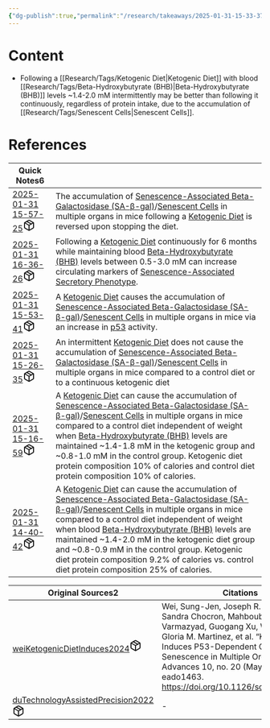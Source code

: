 ```yaml
---
{"dg-publish":true,"permalink":"/research/takeaways/2025-01-31-15-33-37/","updated":"2025-02-03T17:06:47-05:00"}
---
```


# Content
- Following a [[Research/Tags/Ketogenic Diet\|Ketogenic Diet]] with blood [[Research/Tags/Beta-Hydroxybutyrate (BHB)\|Beta-Hydroxybutyrate (BHB)]] levels ~1.4-2.0 mM intermittently may be better than following it continuously, regardless of protein intake, due to the accumulation of [[Research/Tags/Senescent Cells\|Senescent Cells]].
# References
<div><table class="dataview table-view-table"><thead class="table-view-thead"><tr class="table-view-tr-header"><th class="table-view-th"><span>Quick Notes</span><span class="dataview small-text">6</span></th><th class="table-view-th"><span></span></th></tr></thead><tbody class="table-view-tbody"><tr><td><span><a data-tooltip-position="top" aria-label="Research/Quick Notes/2025-01-31 15-57-25.md" data-href="Research/Quick Notes/2025-01-31 15-57-25.md" href="Research/Quick Notes/2025-01-31 15-57-25.md" class="internal-link" target="_blank" rel="noopener nofollow" fileclass-name="Research Links">2025-01-31 15-57-25</a><a class="metadata-menu fileclass-icon"><svg xmlns="http://www.w3.org/2000/svg" width="24" height="24" viewBox="0 0 24 24" fill="none" stroke="currentColor" stroke-width="2" stroke-linecap="round" stroke-linejoin="round" class="svg-icon lucide-package"><path d="m7.5 4.27 9 5.15"></path><path d="M21 8a2 2 0 0 0-1-1.73l-7-4a2 2 0 0 0-2 0l-7 4A2 2 0 0 0 3 8v8a2 2 0 0 0 1 1.73l7 4a2 2 0 0 0 2 0l7-4A2 2 0 0 0 21 16Z"></path><path d="m3.3 7 8.7 5 8.7-5"></path><path d="M12 22V12"></path></svg></a></span></td><td><span>The accumulation of <a data-href="Senescence-Associated Beta-Galactosidase (SA-β-gal)" href="Senescence-Associated Beta-Galactosidase (SA-β-gal)" class="internal-link" target="_blank" rel="noopener nofollow">Senescence-Associated Beta-Galactosidase (SA-β-gal)</a>/<a data-href="Senescent Cells" href="Senescent Cells" class="internal-link" target="_blank" rel="noopener nofollow">Senescent Cells</a> in multiple organs in mice following a <a data-href="Ketogenic Diet" href="Ketogenic Diet" class="internal-link" target="_blank" rel="noopener nofollow">Ketogenic Diet</a> is reversed upon stopping the diet.</span></td></tr><tr><td><span><a data-tooltip-position="top" aria-label="Research/Quick Notes/2025-01-31 16-36-26.md" data-href="Research/Quick Notes/2025-01-31 16-36-26.md" href="Research/Quick Notes/2025-01-31 16-36-26.md" class="internal-link" target="_blank" rel="noopener nofollow" fileclass-name="Research Links">2025-01-31 16-36-26</a><a class="metadata-menu fileclass-icon"><svg xmlns="http://www.w3.org/2000/svg" width="24" height="24" viewBox="0 0 24 24" fill="none" stroke="currentColor" stroke-width="2" stroke-linecap="round" stroke-linejoin="round" class="svg-icon lucide-package"><path d="m7.5 4.27 9 5.15"></path><path d="M21 8a2 2 0 0 0-1-1.73l-7-4a2 2 0 0 0-2 0l-7 4A2 2 0 0 0 3 8v8a2 2 0 0 0 1 1.73l7 4a2 2 0 0 0 2 0l7-4A2 2 0 0 0 21 16Z"></path><path d="m3.3 7 8.7 5 8.7-5"></path><path d="M12 22V12"></path></svg></a></span></td><td><span>Following a <a data-href="Ketogenic Diet" href="Ketogenic Diet" class="internal-link" target="_blank" rel="noopener nofollow">Ketogenic Diet</a> continuously for 6 months while maintaining blood <a data-href="Beta-Hydroxybutyrate (BHB)" href="Beta-Hydroxybutyrate (BHB)" class="internal-link" target="_blank" rel="noopener nofollow">Beta-Hydroxybutyrate (BHB)</a> levels between 0.5-3.0 mM can increase circulating markers of <a data-href="Senescence-Associated Secretory Phenotype" href="Senescence-Associated Secretory Phenotype" class="internal-link" target="_blank" rel="noopener nofollow">Senescence-Associated Secretory Phenotype</a>.</span></td></tr><tr><td><span><a data-tooltip-position="top" aria-label="Research/Quick Notes/2025-01-31 15-53-41.md" data-href="Research/Quick Notes/2025-01-31 15-53-41.md" href="Research/Quick Notes/2025-01-31 15-53-41.md" class="internal-link" target="_blank" rel="noopener nofollow" fileclass-name="Research Links">2025-01-31 15-53-41</a><a class="metadata-menu fileclass-icon"><svg xmlns="http://www.w3.org/2000/svg" width="24" height="24" viewBox="0 0 24 24" fill="none" stroke="currentColor" stroke-width="2" stroke-linecap="round" stroke-linejoin="round" class="svg-icon lucide-package"><path d="m7.5 4.27 9 5.15"></path><path d="M21 8a2 2 0 0 0-1-1.73l-7-4a2 2 0 0 0-2 0l-7 4A2 2 0 0 0 3 8v8a2 2 0 0 0 1 1.73l7 4a2 2 0 0 0 2 0l7-4A2 2 0 0 0 21 16Z"></path><path d="m3.3 7 8.7 5 8.7-5"></path><path d="M12 22V12"></path></svg></a></span></td><td><span>A <a data-href="Ketogenic Diet" href="Ketogenic Diet" class="internal-link" target="_blank" rel="noopener nofollow">Ketogenic Diet</a> causes the accumulation of <a data-href="Senescence-Associated Beta-Galactosidase (SA-β-gal)" href="Senescence-Associated Beta-Galactosidase (SA-β-gal)" class="internal-link" target="_blank" rel="noopener nofollow">Senescence-Associated Beta-Galactosidase (SA-β-gal)</a>/<a data-href="Senescent Cells" href="Senescent Cells" class="internal-link" target="_blank" rel="noopener nofollow">Senescent Cells</a> in multiple organs in mice via an increase in <a data-href="p53" href="p53" class="internal-link" target="_blank" rel="noopener nofollow">p53</a> activity.</span></td></tr><tr><td><span><a data-tooltip-position="top" aria-label="Research/Quick Notes/2025-01-31 15-26-35.md" data-href="Research/Quick Notes/2025-01-31 15-26-35.md" href="Research/Quick Notes/2025-01-31 15-26-35.md" class="internal-link" target="_blank" rel="noopener nofollow" fileclass-name="Research Links">2025-01-31 15-26-35</a><a class="metadata-menu fileclass-icon"><svg xmlns="http://www.w3.org/2000/svg" width="24" height="24" viewBox="0 0 24 24" fill="none" stroke="currentColor" stroke-width="2" stroke-linecap="round" stroke-linejoin="round" class="svg-icon lucide-package"><path d="m7.5 4.27 9 5.15"></path><path d="M21 8a2 2 0 0 0-1-1.73l-7-4a2 2 0 0 0-2 0l-7 4A2 2 0 0 0 3 8v8a2 2 0 0 0 1 1.73l7 4a2 2 0 0 0 2 0l7-4A2 2 0 0 0 21 16Z"></path><path d="m3.3 7 8.7 5 8.7-5"></path><path d="M12 22V12"></path></svg></a></span></td><td><span>An intermittent <a data-href="Ketogenic Diet" href="Ketogenic Diet" class="internal-link" target="_blank" rel="noopener nofollow">Ketogenic Diet</a> does not cause the accumulation of <a data-href="Senescence-Associated Beta-Galactosidase (SA-β-gal)" href="Senescence-Associated Beta-Galactosidase (SA-β-gal)" class="internal-link" target="_blank" rel="noopener nofollow">Senescence-Associated Beta-Galactosidase (SA-β-gal)</a>/<a data-href="Senescent Cells" href="Senescent Cells" class="internal-link" target="_blank" rel="noopener nofollow">Senescent Cells</a> in multiple organs in mice compared to a control diet or to a continuous ketogenic diet</span></td></tr><tr><td><span><a data-tooltip-position="top" aria-label="Research/Quick Notes/2025-01-31 15-16-59.md" data-href="Research/Quick Notes/2025-01-31 15-16-59.md" href="Research/Quick Notes/2025-01-31 15-16-59.md" class="internal-link" target="_blank" rel="noopener nofollow" fileclass-name="Research Links">2025-01-31 15-16-59</a><a class="metadata-menu fileclass-icon"><svg xmlns="http://www.w3.org/2000/svg" width="24" height="24" viewBox="0 0 24 24" fill="none" stroke="currentColor" stroke-width="2" stroke-linecap="round" stroke-linejoin="round" class="svg-icon lucide-package"><path d="m7.5 4.27 9 5.15"></path><path d="M21 8a2 2 0 0 0-1-1.73l-7-4a2 2 0 0 0-2 0l-7 4A2 2 0 0 0 3 8v8a2 2 0 0 0 1 1.73l7 4a2 2 0 0 0 2 0l7-4A2 2 0 0 0 21 16Z"></path><path d="m3.3 7 8.7 5 8.7-5"></path><path d="M12 22V12"></path></svg></a></span></td><td><span>A <a data-href="Ketogenic Diet" href="Ketogenic Diet" class="internal-link" target="_blank" rel="noopener nofollow">Ketogenic Diet</a> can cause the accumulation of <a data-href="Senescence-Associated Beta-Galactosidase (SA-β-gal)" href="Senescence-Associated Beta-Galactosidase (SA-β-gal)" class="internal-link" target="_blank" rel="noopener nofollow">Senescence-Associated Beta-Galactosidase (SA-β-gal)</a>/<a data-href="Senescent Cells" href="Senescent Cells" class="internal-link" target="_blank" rel="noopener nofollow">Senescent Cells</a> in multiple organs in mice compared to a control diet independent of weight when <a data-href="Beta-Hydroxybutyrate (BHB)" href="Beta-Hydroxybutyrate (BHB)" class="internal-link" target="_blank" rel="noopener nofollow">Beta-Hydroxybutyrate (BHB)</a> levels are maintained ~1.4-1.8 mM in the ketogenic group and ~0.8-1.0 mM in the control group. Ketogenic diet protein composition 10% of calories and control diet protein composition 10% of calories.</span></td></tr><tr><td><span><a data-tooltip-position="top" aria-label="Research/Quick Notes/2025-01-31 14-40-42.md" data-href="Research/Quick Notes/2025-01-31 14-40-42.md" href="Research/Quick Notes/2025-01-31 14-40-42.md" class="internal-link" target="_blank" rel="noopener nofollow" fileclass-name="Research Links">2025-01-31 14-40-42</a><a class="metadata-menu fileclass-icon"><svg xmlns="http://www.w3.org/2000/svg" width="24" height="24" viewBox="0 0 24 24" fill="none" stroke="currentColor" stroke-width="2" stroke-linecap="round" stroke-linejoin="round" class="svg-icon lucide-package"><path d="m7.5 4.27 9 5.15"></path><path d="M21 8a2 2 0 0 0-1-1.73l-7-4a2 2 0 0 0-2 0l-7 4A2 2 0 0 0 3 8v8a2 2 0 0 0 1 1.73l7 4a2 2 0 0 0 2 0l7-4A2 2 0 0 0 21 16Z"></path><path d="m3.3 7 8.7 5 8.7-5"></path><path d="M12 22V12"></path></svg></a></span></td><td><span>A <a data-href="Ketogenic Diet" href="Ketogenic Diet" class="internal-link" target="_blank" rel="noopener nofollow">Ketogenic Diet</a> can cause the accumulation of <a data-href="Senescence-Associated Beta-Galactosidase (SA-β-gal)" href="Senescence-Associated Beta-Galactosidase (SA-β-gal)" class="internal-link" target="_blank" rel="noopener nofollow">Senescence-Associated Beta-Galactosidase (SA-β-gal)</a>/<a data-href="Senescent Cells" href="Senescent Cells" class="internal-link" target="_blank" rel="noopener nofollow">Senescent Cells</a> in multiple organs in mice compared to a control diet independent of weight when blood <a data-href="Beta-Hydroxybutyrate (BHB)" href="Beta-Hydroxybutyrate (BHB)" class="internal-link" target="_blank" rel="noopener nofollow">Beta-Hydroxybutyrate (BHB)</a> levels are maintained ~1.4-2.0 mM in the ketogenic diet group and ~0.8-0.9 mM in the control group. Ketogenic diet protein composition 9.2% of calories vs. control diet protein composition 25% of calories.</span></td></tr></tbody></table></div><div><table class="dataview table-view-table"><thead class="table-view-thead"><tr class="table-view-tr-header"><th class="table-view-th"><span>Original Sources</span><span class="dataview small-text">2</span></th><th class="table-view-th"><span>Citations</span></th></tr></thead><tbody class="table-view-tbody"><tr><td><span><a data-tooltip-position="top" aria-label="Research/Evidence Sources/weiKetogenicDietInduces2024.md" data-href="Research/Evidence Sources/weiKetogenicDietInduces2024.md" href="Research/Evidence Sources/weiKetogenicDietInduces2024.md" class="internal-link" target="_blank" rel="noopener nofollow" fileclass-name="Research Links">weiKetogenicDietInduces2024</a><a class="metadata-menu fileclass-icon"><svg xmlns="http://www.w3.org/2000/svg" width="24" height="24" viewBox="0 0 24 24" fill="none" stroke="currentColor" stroke-width="2" stroke-linecap="round" stroke-linejoin="round" class="svg-icon lucide-package"><path d="m7.5 4.27 9 5.15"></path><path d="M21 8a2 2 0 0 0-1-1.73l-7-4a2 2 0 0 0-2 0l-7 4A2 2 0 0 0 3 8v8a2 2 0 0 0 1 1.73l7 4a2 2 0 0 0 2 0l7-4A2 2 0 0 0 21 16Z"></path><path d="m3.3 7 8.7 5 8.7-5"></path><path d="M12 22V12"></path></svg></a></span></td><td><span>Wei, Sung-Jen, Joseph R. Schell, E. Sandra Chocron, Mahboubeh Varmazyad, Guogang Xu, Wan Hsi Chen, Gloria M. Martinez, et al. “Ketogenic Diet Induces P53-Dependent Cellular Senescence in Multiple Organs.” Science Advances 10, no. 20 (May 17, 2024): eado1463. <a rel="noopener nofollow" class="external-link" href="https://doi.org/10.1126/sciadv.ado1463" target="_blank">https://doi.org/10.1126/sciadv.ado1463</a>.</span></td></tr><tr><td><span><a data-tooltip-position="top" aria-label="Research/Evidence Sources/duTechnologyAssistedPrecision2022.md" data-href="Research/Evidence Sources/duTechnologyAssistedPrecision2022.md" href="Research/Evidence Sources/duTechnologyAssistedPrecision2022.md" class="internal-link" target="_blank" rel="noopener nofollow" fileclass-name="Research Links">duTechnologyAssistedPrecision2022</a><a class="metadata-menu fileclass-icon"><svg xmlns="http://www.w3.org/2000/svg" width="24" height="24" viewBox="0 0 24 24" fill="none" stroke="currentColor" stroke-width="2" stroke-linecap="round" stroke-linejoin="round" class="svg-icon lucide-package"><path d="m7.5 4.27 9 5.15"></path><path d="M21 8a2 2 0 0 0-1-1.73l-7-4a2 2 0 0 0-2 0l-7 4A2 2 0 0 0 3 8v8a2 2 0 0 0 1 1.73l7 4a2 2 0 0 0 2 0l7-4A2 2 0 0 0 21 16Z"></path><path d="m3.3 7 8.7 5 8.7-5"></path><path d="M12 22V12"></path></svg></a></span></td><td><span>-</span></td></tr></tbody></table></div>

